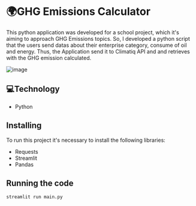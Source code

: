 # 🌍GHG Emissions Calculator

This python application was developed for a school project, which it's aiming to approach GHG Emissions topics.
So, I developed a python script that the users send datas about  their enterprise category, consume of oil and energy. Thus, the Application send it to Climatiq API and 
and retrieves with the GHG emission calculated. 


![image](https://user-images.githubusercontent.com/72459340/198920991-8146a25e-ee73-4ea6-b48d-3fc320ef0e9a.png)

## 💻Technology 

* Python

## Installing

To run this project it's necessary to install the following libraries: 

* Requests
* Streamlit
* Pandas

## Running the code 

``` 
streamlit run main.py
```



